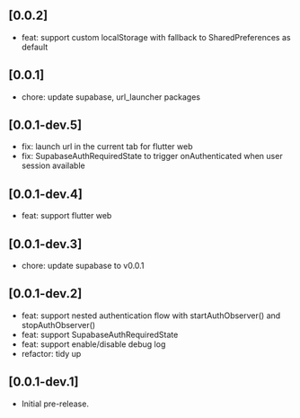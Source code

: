 ## [0.0.2]

- feat: support custom localStorage with fallback to SharedPreferences as default

## [0.0.1]

- chore: update supabase, url_launcher packages

## [0.0.1-dev.5]

- fix: launch url in the current tab for flutter web
- fix: SupabaseAuthRequiredState to trigger onAuthenticated when user session available

## [0.0.1-dev.4]

- feat: support flutter web

## [0.0.1-dev.3]

- chore: update supabase to v0.0.1

## [0.0.1-dev.2]

- feat: support nested authentication flow with startAuthObserver() and stopAuthObserver()
- feat: support SupabaseAuthRequiredState
- feat: support enable/disable debug log
- refactor: tidy up

## [0.0.1-dev.1]

- Initial pre-release.
